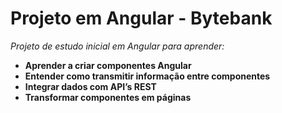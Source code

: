 # Projeto em Angular - Bytebank

*Projeto de estudo inicial em Angular para aprender:*
* **Aprender a criar componentes Angular**
* **Entender como transmitir informação entre componentes**
* **Integrar dados com API’s REST**
* **Transformar componentes em páginas**
